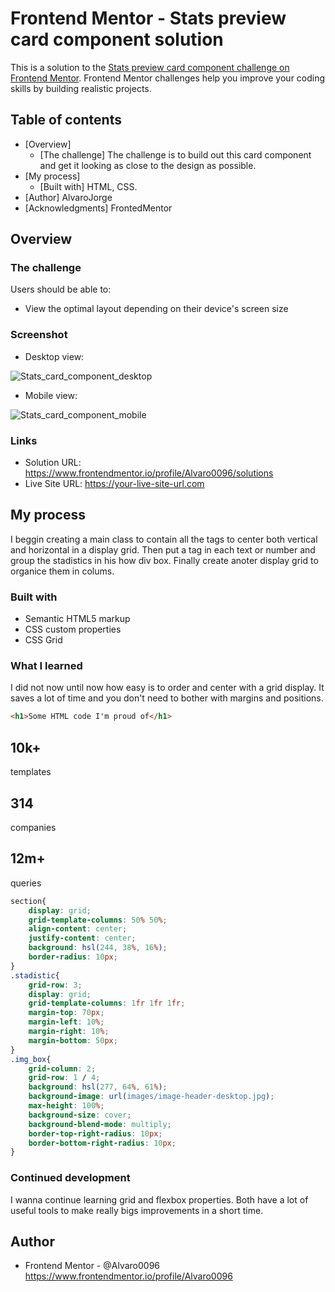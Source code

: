 # Frontend Mentor - Stats preview card component solution

This is a solution to the [Stats preview card component challenge on Frontend Mentor](https://www.frontendmentor.io/challenges/stats-preview-card-component-8JqbgoU62). Frontend Mentor challenges help you improve your coding skills by building realistic projects. 

## Table of contents

- [Overview]
  - [The challenge] The challenge is to build out this card component and get it looking as close to the design as possible.
- [My process] 
  - [Built with] HTML, CSS.
- [Author] AlvaroJorge
- [Acknowledgments] FrontedMentor 

## Overview

### The challenge

Users should be able to:

- View the optimal layout depending on their device's screen size

### Screenshot

- Desktop view:

![Stats_card_component_desktop](https://user-images.githubusercontent.com/86804019/143623845-e138bbe2-da5a-44e2-a246-b671833e3d03.png)

- Mobile view: 

![Stats_card_component_mobile](https://user-images.githubusercontent.com/86804019/143623950-a7ba9b9a-c754-4123-87d4-5011d77a5b62.png)


### Links

- Solution URL: https://www.frontendmentor.io/profile/Alvaro0096/solutions
- Live Site URL: https://your-live-site-url.com

## My process

I beggin creating a main class to contain all the tags to center both vertical and horizontal in a display grid. 
Then put a tag in each text or number and group the stadistics in his how div box. Finally create anoter
display grid to organice them in colums. 

### Built with

- Semantic HTML5 markup
- CSS custom properties
- CSS Grid

### What I learned

I did not now until now how easy is to order and center with a grid display. It saves a lot of time and you don't need
to bother with margins and positions.

```html
<h1>Some HTML code I'm proud of</h1>
```
<div class="detail">
    <h2>10k+</h2>
    <p>templates</p>
  </div>    
  <div class="detail">
    <h2>314</h2>
    <p>companies</p>
  </div>  
   <div class="detail">
    <h2>12m+</h2>
    <p>queries</p>
  </div>
</div>

```css
section{
    display: grid;
    grid-template-columns: 50% 50%;
    align-content: center;
    justify-content: center;
    background: hsl(244, 38%, 16%);
    border-radius: 10px;
}
.stadistic{
    grid-row: 3;
    display: grid;
    grid-template-columns: 1fr 1fr 1fr;
    margin-top: 70px;
    margin-left: 10%;
    margin-right: 10%; 
    margin-bottom: 50px;
}
.img_box{
    grid-column: 2;
    grid-row: 1 / 4;
    background: hsl(277, 64%, 61%);
    background-image: url(images/image-header-desktop.jpg);
    max-height: 100%;
    background-size: cover;
    background-blend-mode: multiply;
    border-top-right-radius: 10px;
    border-bottom-right-radius: 10px;
}
```
### Continued development

I wanna continue learning grid and flexbox properties. Both have a lot of useful tools to make really bigs improvements
in a short time.

## Author

- Frontend Mentor - @Alvaro0096 https://www.frontendmentor.io/profile/Alvaro0096
